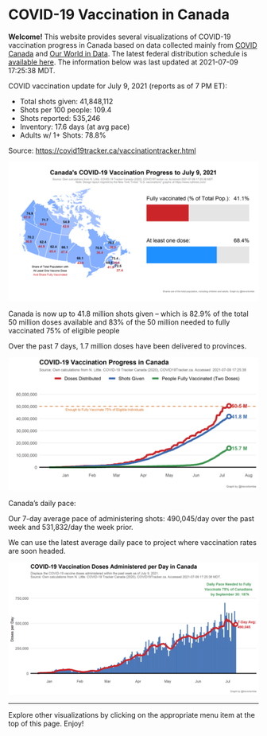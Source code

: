 COVID-19 Vaccination in Canada
==============================

**Welcome!** This website provides several visualizations of COVID-19
vaccination progress in Canada based on data collected mainly from
[COVID Canada](https://covid19tracker.ca/vaccinationtracker.html) and
[Our World in Data](https://ourworldindata.org/covid-vaccinations). The
latest federal distribution schedule is [available
here](https://www.canada.ca/en/public-health/services/diseases/2019-novel-coronavirus-infection/prevention-risks/covid-19-vaccine-treatment/vaccine-rollout.html).
The information below was last updated at 2021-07-09 17:25:38 MDT.

COVID vaccination update for July 9, 2021 (reports as of 7 PM ET):

-   Total shots given: 41,848,112
-   Shots per 100 people: 109.4
-   Shots reported: 535,246
-   Inventory: 17.6 days (at avg pace)
-   Adults w/ 1+ Shots: 78.8%

Source:
<a href="https://covid19tracker.ca/vaccinationtracker.html" class="uri">https://covid19tracker.ca/vaccinationtracker.html</a>

![](Plots/plot_main.png)

Canada is now up to 41.8 million shots given – which is 82.9% of the
total 50 million doses available and 83% of the 50 million needed to
fully vaccinated 75% of eligible people

Over the past 7 days, 1.7 million doses have been delivered to
provinces.

![](Plots/plot_total.png)

Canada’s daily pace:

Our 7-day average pace of administering shots: 490,045/day over the past
week and 531,832/day the week prior.

We can use the latest average daily pace to project where vaccination
rates are soon headed.

![](Plots/pace_national.png)

------------------------------------------------------------------------

Explore other visualizations by clicking on the appropriate menu item at
the top of this page. Enjoy!
